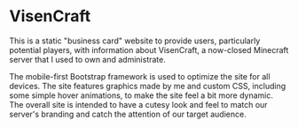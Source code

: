 ﻿# VisenCraft

This is a static "business card" website to provide users, particularly potential players, with information about VisenCraft, a now-closed Minecraft server that I used to own and administrate.

The mobile-first Bootstrap framework is used to optimize the site for all devices. The site features graphics made by me and custom CSS, including some simple hover animations, to make the site feel a bit more dynamic. The overall site is intended to have a cutesy look and feel to match our server's branding and catch the attention of our target audience.
